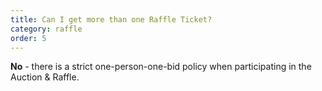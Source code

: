 ```yaml
---
title: Can I get more than one Raffle Ticket?
category: raffle
order: 5
---
```

**No** - there is a strict one-person-one-bid policy when participating in the Auction & Raffle.